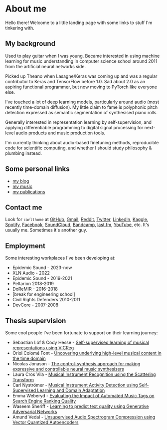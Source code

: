 # About me

Hello there! Welcome to a little landing page with some links to stuff I'm tinkering with.

## My background

Used to play guitar when I was young. Became interested in using machine learning for music understanding in computer science school around 2011 from the artificial neural networks side.

Picked up Theano when Lasagne/Keras was coming up and was a regular contributor to Keras and TensorFlow before 1.0. Sad about 2.0 as an aspiring functional programmer, but now moving to PyTorch like everyone else.

I've touched a lot of deep learning models, particularly around audio (most recently time-domain diffusion). My little claim to fame is polyphonic pitch detection expressed as semantic segmentation of synthesised piano rolls.

Generally interested in representation learning by self-supervision, and applying differentiable programming to digital signal processing for next-level audio products and music production tools.

I'm currently thinking about audio-based finetuning methods, reproducible code for scientific computing, and whether I should study philosophy & plumbing instead.

## Some personal links

- [my blog](https://c.rlth.me)
- [my music](http://ceruleancrayons.com)
- [my publications](https://scholar.google.com/citations?user=BWSNWV0AAAAJ)

## Contact me

Look for `carlthome` at [GitHub](https://github.com/carlthome), [Gmail](mailto:carlthome@gmail.com), [Reddit](https://www.reddit.com/user/carlthome), [Twitter](https://twitter.com/carlthome), [LinkedIn](https://linkedin.com/in/carlthome), [Kaggle](https://www.kaggle.com/carlthome), [Spotify](https://open.spotify.com/user/carlthome), [Facebook](https://www.facebook.com/carlthome), [SoundCloud](https://soundcloud.com/carlthome), [Bandcamp](http://carlthome.bandcamp.com), [last.fm](https://www.last.fm/user/carlthome), [YouTube](https://youtube.com/@CarlThome), etc. It's usually me. Sometimes it's another guy.

## Employment

Some interesting workplaces I've been developing at:

- Epidemic Sound - 2023-now
- XLN Audio - 2022
- Epidemic Sound - 2019-2021
- Peltarion 2018-2019
- DoReMIR - 2016-2018
- [break for engineering school]
- Civil Rights Defenders 2010-2011
- DevCore - 2007-2008

## Thesis supervision

Some cool people I've been fortunate to support on their learning journey:

- Sebastian Löf & Cody Hesse - [Self-supervised learning of musical representations using VICReg](https://odr.chalmers.se/items/9a898e6e-d88c-4c5b-94c5-3db835999711)
- Oriol Colomé Font - [Uncovering underlying high-level musical content in the time domain
](https://zenodo.org/records/8380670)
- Nicolas Jonason - [The control-synthesis approach for making expressive and controllable neural music synthesizers
](https://urn.kb.se/resolve?urn=urn:nbn:se:kth:diva-287553)
- Laura Cros Vila - [Musical Instrument Recognition using the Scattering Transform
](https://urn.kb.se/resolve?urn=urn:nbn:se:kth:diva-283597)
- Carl Nyströmer - [Musical Instrument Activity Detection using Self-Supervised Learning and Domain Adaptation
](https://urn.kb.se/resolve?urn=urn:nbn:se:kth:diva-280810)
- Emma Weberyd - [Evaluating the Impact of Automated Music Tags on Search Engine Ranking Quality
](https://urn.kb.se/resolve?urn=urn:nbn:se:liu:diva-170252)
- Waseem Sheriff - [Learning to predict text quality using Generative Adversarial Networks
](https://urn.kb.se/resolve?urn=urn:nbn:se:kth:diva-264109)
- Amund Vedal - [Unsupervised Audio Spectrogram Compression using Vector Quantized Autoencoders
](https://urn.kb.se/resolve?urn=urn:nbn:se:kth:diva-264947)
